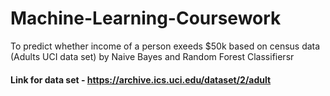 # Machine-Learning-Coursework
To predict whether income of a person exeeds $50k based on census data (Adults UCI data set) by Naive Bayes and Random Forest Classifiersr 

#### Link for data set - https://archive.ics.uci.edu/dataset/2/adult
